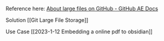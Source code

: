 Reference here: [About large files on GitHub - GitHub AE Docs](https://docs.github.com/en/github-ae@latest/repositories/working-with-files/managing-large-files/about-large-files-on-github)

Solution [[Git Large File Storage]]

Use Case [[2023-1-12 Embedding a online pdf to obsidian]]
